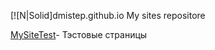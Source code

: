 

[![N|Solid]dmistep.github.io
My sites repositore

[MySiteTest](https://dmistep.github.io/MySiteTest/ "Test Sites")- Тэстовые страницы
